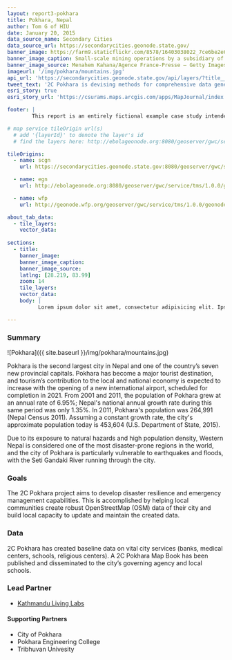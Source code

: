 ```yaml
---
layout: report3-pokhara
title: Pokhara, Nepal
author: Tom G of HIU
date: January 20, 2015
data_source_name: Secondary Cities
data_source_url: https://secondarycities.geonode.state.gov/
banner_image: https://farm9.staticflickr.com/8578/16403038022_7ce6be2e6d.jpg
banner_image_caption: Small-scale mining operations by a subsidiary of the mining company MINECOM
banner_image_source: Menahem Kahana/Agence France-Presse — Getty Images
imageurl: '/img/pokhara/mountains.jpg'
api_url: 'https://secondarycities.geonode.state.gov/api/layers/?title__icontains=pokhara'
tweet_text: '2C Pokhara is devising methods for comprehensive data generation focusing on emergency preparedness %23SecondaryCities'
esri_story: true
esri_story_url: 'https://csurams.maps.arcgis.com/apps/MapJournal/index.html?appid=f10d43bc53dd4fe594c65ae10072dce2'

footer: |
        This report is an entirely fictional example case study intended to demonstrate report editing capabilities.

# map service tileOrigin url(s)
  # add '{layerId}' to denote the layer's id
  # find the layers here: http://ebolageonode.org:8080/geoserver/gwc/service/tms/1.0.0/

tileOrigins:
  - name: scgn
    url: https://secondarycities.geonode.state.gov:8080/geoserver/gwc/service/tms/1.0.0/geonode:{layerId}@EPSG:900913@png/{z}/{x}/{y}.png

  - name: egn
    url: http://ebolageonode.org:8080/geoserver/gwc/service/tms/1.0.0/geonode:{layerId}@EPSG:900913@png/{z}/{x}/{y}.png

  - name: wfp
    url: http://geonode.wfp.org/geoserver/gwc/service/tms/1.0.0/geonode:{layerId}@EPSG:900913@png/{z}/{x}/{y}.png

about_tab_data:
  - tile_layers: 
    vector_data:
    
sections:
  - title:
    banner_image:
    banner_image_caption:
    banner_image_source:
    latlng: [28.219, 83.99]
    zoom: 14
    tile_layers:
    vector_data:
    body: |
          Lorem ipsum dolor sit amet, consectetur adipisicing elit. Ipsum, exercitationem tempore. Ipsam itaque magnam expedita quibusdam, architecto maxime, repellat eveniet laborum quidem quam quia autem! Consequatur natus quia distinctio rem neque atque aliquam dignissimos perferendis iure quaerat dicta et tempora animi magni, sapiente officiis optio hic ratione ipsum. Delectus, eum accusantium rem quia repellat, pariatur. Libero voluptatibus sequi non! Fugiat ipsum deleniti nulla, quibusdam cum velit sed eaque dolores molestiae quas, et asperiores!

---
```


### Summary
![Pokhara]({{ site.baseurl }}/img/pokhara/mountains.jpg)

Pokhara is the second largest city in Nepal and one of the country’s seven new provincial capitals.  Pokhara has become a major tourist destination, and tourism’s contribution to the local and national economy is expected to increase with the opening of a new international airport, scheduled for completion in 2021.  From 2001 and 2011, the population of Pokhara grew at an annual rate of 6.95%; Nepal's national annual growth rate during this same period was only 1.35%.  In 2011, Pokhara's population was 264,991 (Nepal Census 2011). Assuming a constant growth rate, the city's approximate population today is 453,604 (U.S. Department of State, 2015). 

Due to its exposure to natural hazards and high population density, Western Nepal is considered one of the most disaster-prone regions in the world, and the city of Pokhara is particularly vulnerable to earthquakes and floods, with the Seti Gandaki River running through the city.

### Goals
The 2C Pokhara project aims to develop disaster resilience and emergency management capabilities.  This is accomplished by helping local communities create robust OpenStreetMap (OSM) data of their city and build local capacity to update and maintain the created data.

### Data
2C Pokhara has created baseline data on vital city services (banks, medical centers, schools, religious centers).  A 2C Pokhara Map Book has been published and disseminated to the city’s governing agency and local schools.

### Lead Partner
- [Kathmandu Living Labs](http://www.kathmandulivinglabs.org/)

#### Supporting Partners
- City of Pokhara
- Pokhara Engineering College
- Tribhuvan Univesity


